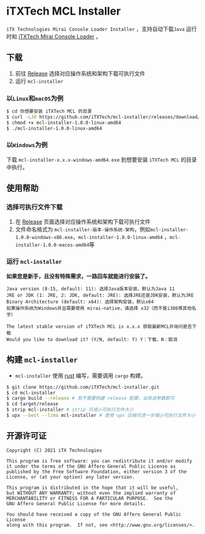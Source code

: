 # iTXTech MCL Installer

`iTX Technologies Mirai Console Loader Installer` ，支持自动下载`Java`
运行时和 [iTXTech Mirai Console Loader](https://github.com/iTXTech/mirai-console-loader) 。

## 下载

1. 前往 [Release](https://github.com/iTXTech/mcl-installer/releases) 选择对应操作系统和架构下载可执行文件
2. 运行 `mcl-installer`

### 以`Linux`和`macOS`为例

```bash
$ cd 你想要安装 iTXTech MCL 的目录
$ curl -LJO https://github.com/iTXTech/mcl-installer/releases/download/v1.0.0/mcl-installer-1.0.0-linux-amd64 # 如果是macOS，就将链接中的 linux 修改为 macos
$ chmod +x mcl-installer-1.0.0-linux-amd64
$ ./mcl-installer-1.0.0-linux-amd64
```

### 以`Windows`为例

下载 `mcl-installer-x.x.x-windows-amd64.exe` 到想要安装 `iTXTech MCL` 的目录中执行。

## 使用帮助

### 选择可执行文件下载

1. 在 [Release](https://github.com/iTXTech/mcl-installer/releases) 页面选择对应操作系统和架构下载可执行文件
2. 文件命名格式为 `mcl-installer-版本-操作系统-架构`，例如`mcl-installer-1.0.0-windows-x86.exe`，`mcl-installer-1.0.0-linux-amd64`
   ，`mcl-installer-1.0.0-macos-amd64`等

### 运行 `mcl-installer`

**如果您是新手，且没有特殊需求，一路回车就能进行安装了。**

```
Java version (8-15, default: 11): 选择Java版本安装，默认为Java 11
JRE or JDK (1: JRE, 2: JDK, default: JRE): 选择JRE还是JDK安装，默认为JRE
Binary Architecture (default: x64): 选择架构安装，默认x64
如果操作系统为Windows并且需要使用 mirai-native，请选择 x32（而不是i386等其他名字）

The latest stable version of iTXTech MCL is x.x.x 获取最新MCL并询问是否下载
Would you like to download it? (Y/N, default: Y) Y：下载，N：取消
```

## 构建 `mcl-installer`

* `mcl-installer` 使用 [rust](https://www.rust-lang.org/) 编写，需要调用 `cargo` 构建。

```bash
$ git clone https://github.com/iTXTech/mcl-installer.git
$ cd mcl-installer
$ cargo build --release # 若不需要构建 release 配置，去除该参数即可
$ cd target/release
$ strip mcl-installer # strip 可减小可执行文件大小
$ upx --best --lzma mcl-installer # 使用 upx 压缩可进一步缩小可执行文件大小
```

## 开源许可证

    Copyright (C) 2021 iTX Technologies

    This program is free software: you can redistribute it and/or modify
    it under the terms of the GNU Affero General Public License as
    published by the Free Software Foundation, either version 3 of the
    License, or (at your option) any later version.

    This program is distributed in the hope that it will be useful,
    but WITHOUT ANY WARRANTY; without even the implied warranty of
    MERCHANTABILITY or FITNESS FOR A PARTICULAR PURPOSE.  See the
    GNU Affero General Public License for more details.

    You should have received a copy of the GNU Affero General Public License
    along with this program.  If not, see <http://www.gnu.org/licenses/>.
